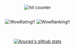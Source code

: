 <div align="center">
<p></p>
<img src="https://profile-counter.glitch.me/Abhineel-Nandi/count.svg" alt="hit counter" align="center">
</div>
<br/>
<div align="center">
<p></p>
<img src="https://img.shields.io/badge/CodeChefRating-1929-yellowgreen" alt="WowRating!!" align="center" style="padding :0px 5px 0px 0px"><img src="https://img.shields.io/badge/SpojRank-889-lightgrey" alt="WowRanking!!" align="center">
</div>
<br/>
<br/>
<div align="center">
<p><a href="https://github.com/Abhineel-Nandi/github-readme-stats"><img src="https://github-readme-stats.vercel.app/api?username=Abhineel-Nandi&amp;theme=onedark" alt="Anurag&#39;s github stats"></a></p>
</div>
